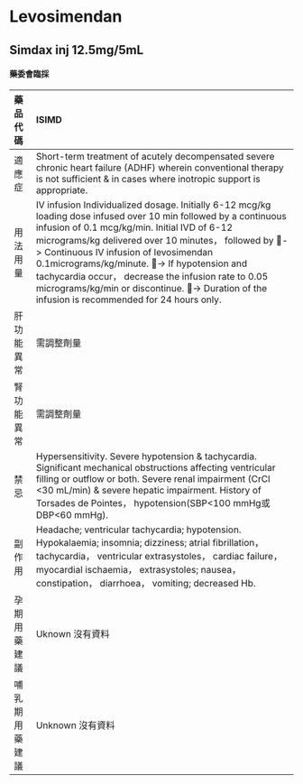 # Levosimendan

## Simdax inj 12.5mg/5mL

#### 藥委會臨採

| 藥品代碼       | ISIMD                                                                                                                                                                                                                                                                                                                                                                                                                                                                       |
|:---------------|:----------------------------------------------------------------------------------------------------------------------------------------------------------------------------------------------------------------------------------------------------------------------------------------------------------------------------------------------------------------------------------------------------------------------------------------------------------------------------|
| 適應症         | Short-term treatment of acutely decompensated severe chronic heart failure (ADHF) wherein conventional therapy is not sufficient & in cases where inotropic support is appropriate.                                                                                                                                                                                                                                                                                         |
| 用法用量       | IV infusion Individualized dosage. Initially 6-12 mcg/kg loading dose infused over 10 min followed by a continuous infusion of 0.1 mcg/kg/min. Initial IVD of 6-12 micrograms/kg delivered over 10 minutes， followed by -> Continuous IV infusion of levosimendan 0.1micrograms/kg/minute. -> If hypotension and tachycardia occur， decrease the infusion rate to 0.05 micrograms/kg/min or discontinue. -> Duration of the infusion is recommended for 24 hours only. |
| 肝功能異常     | 需調整劑量                                                                                                                                                                                                                                                                                                                                                                                                                                                                  |
| 腎功能異常     | 需調整劑量                                                                                                                                                                                                                                                                                                                                                                                                                                                                  |
| 禁忌           | Hypersensitivity. Severe hypotension & tachycardia. Significant mechanical obstructions affecting ventricular filling or outflow or both. Severe renal impairment (CrCl <30 mL/min) & severe hepatic impairment. History of Torsades de Pointes， hypotension(SBP<100 mmHg或DBP<60 mmHg).                                                                                                                                                                                   |
| 副作用         | Headache; ventricular tachycardia; hypotension. Hypokalaemia; insomnia; dizziness; atrial fibrillation， tachycardia， ventricular extrasystoles， cardiac failure， myocardial ischaemia， extrasystoles; nausea， constipation， diarrhoea， vomiting; decreased Hb.                                                                                                                                                                                                      |
| 孕期用藥建議   | Uknown 沒有資料                                                                                                                                                                                                                                                                                                                                                                                                                                                             |
| 哺乳期用藥建議 | Unknown 沒有資料                                                                                                                                                                                                                                                                                                                                                                                                                                                            |

